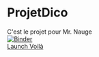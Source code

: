 # ProjetDico
C'est le projet pour Mr. Nauge  
  [![Binder](https://mybinder.org/badge_logo.svg)](https://mybinder.org/v2/gh/BaltiYoussef/ProjetDico/main?labpath=%2Fnotebook%2FYoussef_Balti_App.ipynb)  
  [Launch Voilà](https://mybinder.org/v2/gh/BaltiYoussef/ProjetDico/main?urlpath=voila%2Frender%2Fnotebook%2FYoussef_Balti_App.ipynb)

